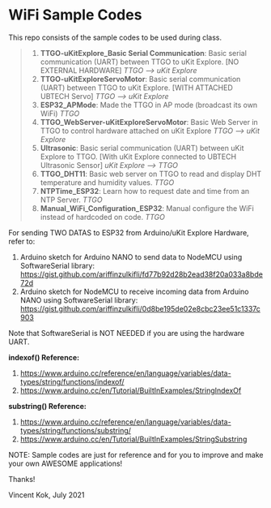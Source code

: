 # WiFi Sample Codes

This repo consists of the sample codes to be used during class.

> 1. **TTGO-uKitExplore_Basic Serial Communication**: Basic serial communication (UART) between TTGO to uKit Explore. [NO EXTERNAL HARDWARE] *TTGO --> uKit Explore*
> 2. **TTGO-uKitExploreServoMotor**: Basic serial communication (UART) between TTGO to uKit Explore. [WITH ATTACHED UBTECH Servo] *TTGO --> uKit Explore*
> 3. **ESP32_APMode**: Made the TTGO in AP mode (broadcast its own WiFi) *TTGO*
> 4. **TTGO_WebServer-uKitExploreServoMotor**: Basic Web Server in TTGO to control hardware attached on uKit Explore *TTGO --> uKit Explore*
> 5. **Ultrasonic**: Basic serial communication (UART) between uKit Explore to TTGO. [With uKit Explore connected to UBTECH Ultrasonic Sensor] *uKit Explore --> TTGO*
> 6. **TTGO_DHT11**: Basic web server on TTGO to read and display DHT temperature and humidity values. *TTGO*
> 7. **NTPTime_ESP32**: Learn how to request date and time from an NTP Server. *TTGO*
> 8. **Manual_WiFi_Configuration_ESP32**: Manual configure the WiFi instead of hardcoded on code. *TTGO*

For sending TWO DATAS to ESP32 from Arduino/uKit Explore Hardware, refer to:
1. Arduino sketch for Arduino NANO to send data to NodeMCU using SoftwareSerial library: https://gist.github.com/ariffinzulkifli/fd77b92d28b2ead38f20a033a8bde72d
2. Arduino sketch for NodeMCU to receive incoming data from Arduino NANO using SoftwareSerial library: https://gist.github.com/ariffinzulkifli/0d8be195de02e8cbc23ee51c1337c903

Note that SoftwareSerial is NOT NEEDED if you are using the hardware UART. 

**indexof() Reference:**
1. https://www.arduino.cc/reference/en/language/variables/data-types/string/functions/indexof/
2. https://www.arduino.cc/en/Tutorial/BuiltInExamples/StringIndexOf

**substring() Reference:**
1. https://www.arduino.cc/reference/en/language/variables/data-types/string/functions/substring/
2. https://www.arduino.cc/en/Tutorial/BuiltInExamples/StringSubstring

NOTE: Sample codes are just for reference and for you to improve and make your own AWESOME applications!

Thanks!

Vincent Kok, July 2021
